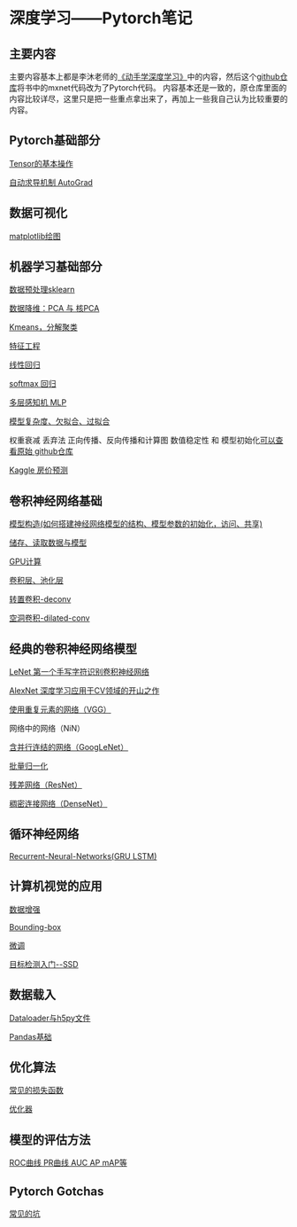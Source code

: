 # 深度学习——Pytorch笔记

## 主要内容
主要内容基本上都是李沐老师的[《动手学深度学习》](https://zh.d2l.ai/)中的内容，然后这个[github仓库](https://github.com/ShusenTang/Dive-into-DL-PyTorch)将书中的mxnet代码改为了Pytorch代码。
内容基本还是一致的，原仓库里面的内容比较详尽，这里只是把一些重点拿出来了，再加上一些我自己认为比较重要的内容。

## Pytorch基础部分

[Tensor的基本操作](Pytorch-basic/2_2_Tensor.ipynb)

[自动求导机制 AutoGrad](Pytorch-basic/2_3_AutoGrad.ipynb)



## 数据可视化

[matplotlib绘图](Visualization/matlib_plot.ipynb)


## 机器学习基础部分

[数据预处理sklearn](Machine-Learning-basic/Data-preprocessing.ipynb)

[数据降维：PCA 与 核PCA](Machine-Learning-basic/KPCA+PCA+SVD.ipynb)

[Kmeans，分解聚类](Machine-Learning-basic/Cluster.ipynb)

[特征工程](Machine-Learning-basic/Feature-Engineering.ipynb)


[线性回归](Machine-Learning-basic/3_1_Linear-regression.ipynb)

[softmax 回归](Machine-Learning-basic/3_6_7_Softmax.ipynb)

[多层感知机 MLP](Machine-Learning-basic/3_9_10_MLP.ipynb)

[模型复杂度、欠拟合、过拟合](Machine-Learning-basic/3_11_overfitting.ipynb)

权重衰减 丢弃法 正向传播、反向传播和计算图 数值稳定性 和 模型初始化[可以查看原始 github仓库](https://github.com/ShusenTang/Dive-into-DL-PyTorch)

[Kaggle 房价预测](Machine-Learning-basic/3_16_Kaggle-house-prices.ipynb)

## 卷积神经网络基础

[模型构造(如何搭建神经网络模型的结构、模型参数的初始化，访问、共享)](Convolutional-Neural-Networks/4_1_4_Creat_Modules.ipynb)

[储存、读取数据与模型](Convolutional-Neural-Networks/4_5_Save_Load.ipynb)

[GPU计算](Convolutional-Neural-Networks/4_6_Pytorch_GPU.ipynb)

[卷积层、池化层](Convolutional-Neural-Networks/Convolutional_Neural_Network.ipynb)

[转置卷积-deconv](Convolutional-Neural-Networks/deconv.ipynb)

[空洞卷积-dilated-conv](Convolutional-Neural-Networks/dilated-convolution.ipynb)

## 经典的卷积神经网络模型

[LeNet 第一个手写字符识别卷积神经网络](Classical-CNN-Architecture/LeNet.ipynb)

[AlexNet 深度学习应用于CV领域的开山之作](Classical-CNN-Architecture/AlexNet.ipynb)

[使用重复元素的网络（VGG）](Classical-CNN-Architecture/VGG.ipynb)

网络中的网络（NiN）

[含并行连结的网络（GoogLeNet）](Classical-CNN-Architecture/GoogleLeNet-Inception.ipynb)

[批量归一化](Classical-CNN-Architecture/batch_normalization.ipynb)

[残差网络（ResNet）](Classical-CNN-Architecture/ResNet.ipynb)

[稠密连接网络（DenseNet）](Classical-CNN-Architecture/DenseNet.ipynb)

## 循环神经网络

[Recurrent-Neural-Networks(GRU LSTM)](Recurrent-Neural-Networks/RNN.ipynb)


## 计算机视觉的应用

[数据增强](Computer-Vision/image-augmentation.ipynb)

[Bounding-box](Computer-Vision/Bounding-box.ipynb)

[微调](Computer-Vision/fine-tuning.ipynb)

[目标检测入门--SSD](Computer-Vision/a-PyTorch-Tutorial-to-Object-Detection.ipynb)

## 数据载入

[Dataloader与h5py文件](Pytorch-basic/DataLoader.ipynb)

[Pandas基础](Data-Preprocessing/10-minutes-to-pandas.ipynb)

## 优化算法

[常见的损失函数](Optimization/Loss_Function.ipynb)

[优化器](Optimization/Optimizer.ipynb)


## 模型的评估方法

[ROC曲线 PR曲线 AUC AP mAP等](Interviews/ROC&PR&AUC&AP&mAP.ipynb)


## Pytorch Gotchas

[常见的坑](Pytorch_Gotchas.ipynb)